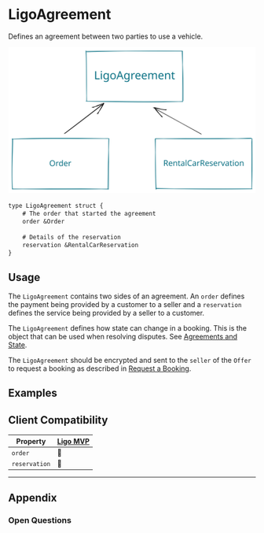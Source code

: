 # LigoAgreement
Defines an agreement between two parties to use a vehicle.

![LigoAgreement 2022-08-15 14.14.24.excalidraw](../../drawings/LigoAgreement%202022-08-15%2014.14.24.excalidraw.svg)

```ipldsch
type LigoAgreement struct {  
	# The order that started the agreement
	order &Order

	# Details of the reservation
	reservation &RentalCarReservation
}
```

## Usage
The `LigoAgreement` contains two sides of an agreement. An `order` defines the payment being provided by a customer to a seller and a `reservation` defines the service being provided by a seller to a customer.

The `LigoAgreement` defines how state can change in a booking. This is the object that can be used when resolving disputes. See [Agreements and State](../../03-Transacting/02-Defining%20Agreements/01-Agreements%20and%20State.md).

The `LigoAgreement` should be encrypted and sent to the `seller` of the `Offer` to request a booking as described in [Request a Booking](../../03-Transacting/01-Creating%20Agreements/01-Request%20a%20Booking.md).

## Examples

## Client Compatibility
| Property      | [Ligo MVP](../Clients/Ligo%20MVP) |
| ------------- | --------------------------------------- |
| `order`       | 🚧                                      |
| `reservation` | 🚧                                      |

---
## Appendix
### Open Questions